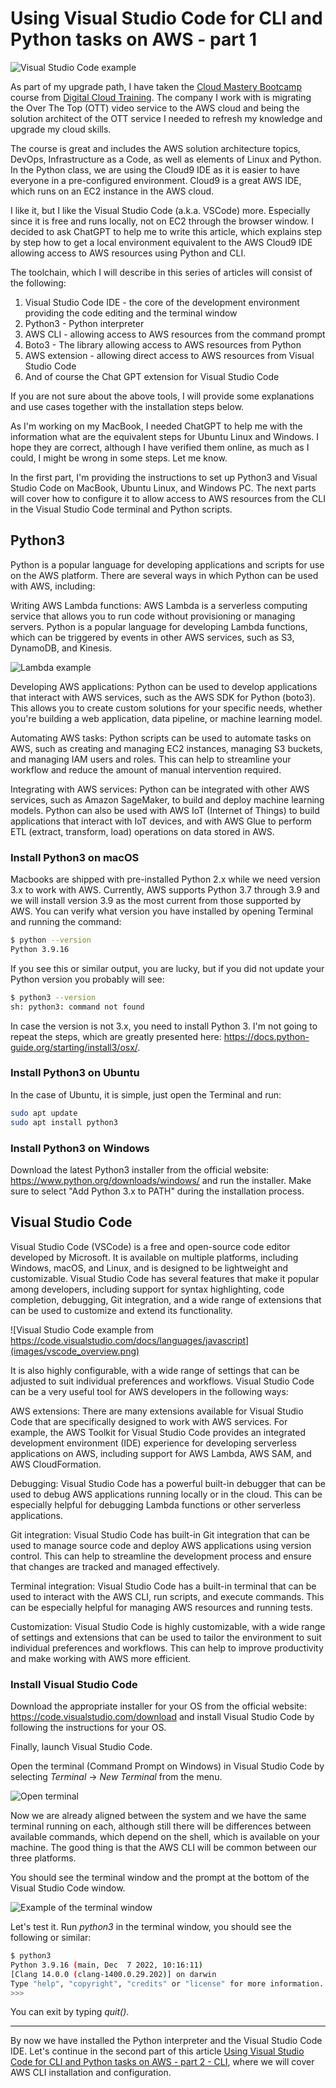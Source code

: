 # Using Visual Studio Code for CLI and Python tasks on AWS - part 1

![Visual Studio Code example](images/vscode.png)

As part of my upgrade path, I have taken the [Cloud Mastery Bootcamp](https://digitalcloud.training/cloud-mastery-bootcamp) course from [Digital Cloud Training](https://digitalcloud.training/). The company I work with is migrating the Over The Top (OTT) video service to the AWS cloud and being the solution architect of the OTT service I needed to refresh my knowledge and upgrade my cloud skills.

The course is great and includes the AWS solution architecture topics, DevOps, Infrastructure as a Code, as well as elements of Linux and Python. In the Python class, we are using the Cloud9 IDE as it is easier to have everyone in a pre-configured environment. Cloud9 is a great AWS IDE, which runs on an EC2 instance in the AWS cloud.

I like it, but I like the Visual Studio Code (a.k.a. VSCode) more. Especially since it is free and runs locally, not on EC2 through the browser window. I decided to ask ChatGPT to help me to write this article, which explains step by step how to get a local environment equivalent to the AWS Cloud9 IDE allowing access to AWS resources using Python and CLI.

The toolchain, which I will describe in this series of articles will consist of the following:

1. Visual Studio Code IDE - the core of the development environment providing the code editing and the terminal window
2. Python3 - Python interpreter
3. AWS CLI - allowing access to AWS resources from the command prompt
4. Boto3 - The library allowing access to AWS resources from Python
5. AWS extension - allowing direct access to AWS resources from Visual Studio Code
6. And of course the Chat GPT extension for Visual Studio Code

If you are not sure about the above tools, I will provide some explanations and use cases together with the installation steps below.

As I'm working on my MacBook, I needed ChatGPT to help me with the information what are the equivalent steps for Ubuntu Linux and Windows. I hope they are correct, although I have verified them online, as much as I could, I might be wrong in some steps. Let me know.

In the first part, I'm providing the instructions to set up Python3 and Visual Studio Code on MacBook, Ubuntu Linux, and Windows PC. The next parts will cover how to configure it to allow access to AWS resources from the CLI in the Visual Studio Code terminal and Python scripts.

## Python3

Python is a popular language for developing applications and scripts for use on the AWS platform. There are several ways in which Python can be used with AWS, including:

Writing AWS Lambda functions: AWS Lambda is a serverless computing service that allows you to run code without provisioning or managing servers. Python is a popular language for developing Lambda functions, which can be triggered by events in other AWS services, such as S3, DynamoDB, and Kinesis.

![Lambda example](images/lambda.png)

Developing AWS applications: Python can be used to develop applications that interact with AWS services, such as the AWS SDK for Python (boto3). This allows you to create custom solutions for your specific needs, whether you're building a web application, data pipeline, or machine learning model.

Automating AWS tasks: Python scripts can be used to automate tasks on AWS, such as creating and managing EC2 instances, managing S3 buckets, and managing IAM users and roles. This can help to streamline your workflow and reduce the amount of manual intervention required.

Integrating with AWS services: Python can be integrated with other AWS services, such as Amazon SageMaker, to build and deploy machine learning models. Python can also be used with AWS IoT (Internet of Things) to build applications that interact with IoT devices, and with AWS Glue to perform ETL (extract, transform, load) operations on data stored in AWS.

### Install Python3 on macOS

Macbooks are shipped with pre-installed Python 2.x while we need version 3.x to work with AWS. Currently, AWS supports Python 3.7 through 3.9 and we will install version 3.9 as the most current from those supported by AWS. You can verify what version you have installed by opening Terminal and running the command:

```sh
$ python --version
Python 3.9.16
```

If you see this or similar output, you are lucky, but if you did not update your Python version you probably will see:

```sh
$ python3 --version
sh: python3: command not found
```

In case the version is not 3.x, you need to install Python 3. I'm not going to repeat the steps, which are greatly presented here: https://docs.python-guide.org/starting/install3/osx/.

### Install Python3 on Ubuntu

In the case of Ubuntu, it is simple, just open the Terminal and run:

```sh
sudo apt update
sudo apt install python3
```

### Install Python3 on Windows

Download the latest Python3 installer from the official website: https://www.python.org/downloads/windows/ and run the installer. Make sure to select "Add Python 3.x to PATH" during the installation process.

## Visual Studio Code

Visual Studio Code (VSCode) is a free and open-source code editor developed by Microsoft. It is available on multiple platforms, including Windows, macOS, and Linux, and is designed to be lightweight and customizable. Visual Studio Code has several features that make it popular among developers, including support for syntax highlighting, code completion, debugging, Git integration, and a wide range of extensions that can be used to customize and extend its functionality.

![Visual Studio Code example from https://code.visualstudio.com/docs/languages/javascript](images/vscode_overview.png)

It is also highly configurable, with a wide range of settings that can be adjusted to suit individual preferences and workflows. Visual Studio Code can be a very useful tool for AWS developers in the following ways:

AWS extensions: There are many extensions available for Visual Studio Code that are specifically designed to work with AWS services. For example, the AWS Toolkit for Visual Studio Code provides an integrated development environment (IDE) experience for developing serverless applications on AWS, including support for AWS Lambda, AWS SAM, and AWS CloudFormation.

Debugging: Visual Studio Code has a powerful built-in debugger that can be used to debug AWS applications running locally or in the cloud. This can be especially helpful for debugging Lambda functions or other serverless applications.

Git integration: Visual Studio Code has built-in Git integration that can be used to manage source code and deploy AWS applications using version control. This can help to streamline the development process and ensure that changes are tracked and managed effectively.

Terminal integration: Visual Studio Code has a built-in terminal that can be used to interact with the AWS CLI, run scripts, and execute commands. This can be especially helpful for managing AWS resources and running tests.

Customization: Visual Studio Code is highly customizable, with a wide range of settings and extensions that can be used to tailor the environment to suit individual preferences and workflows. This can help to improve productivity and make working with AWS more efficient.

### Install Visual Studio Code

Download the appropriate installer for your OS from the official website: https://code.visualstudio.com/download and install Visual Studio Code by following the instructions for your OS.

Finally, launch Visual Studio Code.

Open the terminal (Command Prompt on Windows) in Visual Studio Code by selecting _Terminal_ -> _New Terminal_ from the menu.

![Open terminal](images/open_terminal.png)

Now we are already aligned between the system and we have the same terminal running on each, although still there will be differences between available commands, which depend on the shell, which is available on your machine. The good thing is that the AWS CLI will be common between our three platforms.

You should see the terminal window and the prompt at the bottom of the Visual Studio Code window.

![Example of the terminal window](images/terminal.png)

Let's test it. Run _python3_ in the terminal window, you should see the following or similar:

```sh
$ python3
Python 3.9.16 (main, Dec  7 2022, 10:16:11) 
[Clang 14.0.0 (clang-1400.0.29.202)] on darwin
Type "help", "copyright", "credits" or "license" for more information.
>>> 
```

You can exit by typing _quit()_.

---

By now we have installed the Python interpreter and the Visual Studio Code IDE. Let's continue in the second part of this article [Using Visual Studio Code for CLI and Python tasks on AWS - part 2 - CLI](../02.%20Using%20VSCode%20for%20CLI%20and%20Python%20tasks%20on%20AWS%20-%20part%202/README.md), where we will cover AWS CLI installation and configuration.
